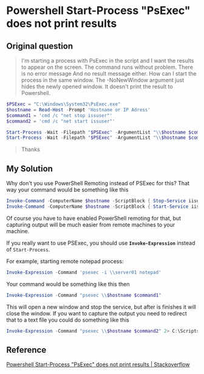# Powershell Start-Process "PsExec" does not print results

## Original question

> I'm starting a process with PsExec in the script and I want the results to appear on the screen.
> The command runs without problem. There is no error message And no result message either.
> How can I start the process in the same window. The -NoNewWindow argument just hides the newly opened window. It doesn't print the result to Powershell.

```powershell
$PSExec = "C:\Windows\System32\PsExec.exe"
$hostname = Read-Host -Prompt 'Hostname or IP Adress'
$command1 = 'cmd /c "net stop issuser"'
$command2 = 'cmd /c "net start issuser"'

Start-Process -Wait -Filepath "$PSExec" -ArgumentList "\\$hostname $command1" -NoNewWindow
Start-Process -Wait -Filepath "$PSExec" -ArgumentList "\\$hostname $command2" -NoNewWindow
```

>Thanks

## My Solution

Why don't you use PowerShell Remoting instead of PSExec for this?
That way your command would be something like this

```powershell
Invoke-Command -ComputerName $hostname -ScriptBlock { Stop-Service iisuser -PassThru }
Invoke-Command -ComputerName $hostname -ScriptBlock { Start-Service iisuser -PassThru }
```

Of course you have to have enabled PowerShell remoting for that, but capturing output will be much easier from remote machines to your machine.

If you really want to use PSExec, you should use **`Invoke-Expression`** instead of `Start-Process`.

For example, starting remote notepad process:

```powershell
Invoke-Expression -Command 'psexec -i \\server01 notepad'
```

Your command would be something like this then 

```powershell
Invoke-Expression -Command "psexec \\$hostname $command1"
```

This will open a new window and stop the service, but after is finishes it will close the window. If you want to capture the output you need to redirect that to a text file you could do something like this

```powershell
Invoke-Expression -Command "psexec \\$hostname $command2" 2> C:\Scripts\output2.txt
```

## Reference

[Powershell Start-Process "PsExec" does not print results | Stackoverflow](https://stackoverflow.com/questions/73599265/powershell-start-process-psexec-does-not-print-results/73599741#73599741)